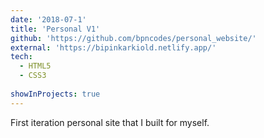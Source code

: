 ```yaml
---
date: '2018-07-1'
title: 'Personal V1'
github: 'https://github.com/bpncodes/personal_website/'
external: 'https://bipinkarkiold.netlify.app/'
tech:
  - HTML5
  - CSS3
  
showInProjects: true
---
```


First iteration personal site that I built for myself.
